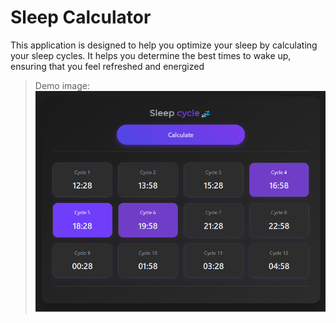 # Sleep Calculator
This application is designed to help you optimize your sleep by calculating your sleep cycles. It helps you determine the best times to wake up, ensuring that you feel refreshed and energized
 > Demo image:
![Logo](App.png)


